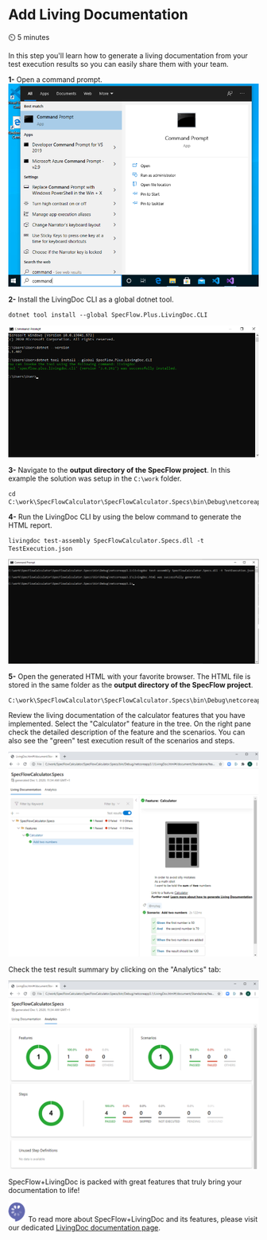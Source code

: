 Add Living Documentation
========================

⏲️ 5 minutes

In this step you'll learn how to generate a living documentation from your test execution results so you can easily share them with your team.


**1-** Open a command prompt.  
![Open Command Prompt](../_static/final/start_menu_command_prompt.png)


**2-** Install the LivingDoc CLI as a global dotnet tool.

``` batch
dotnet tool install --global SpecFlow.Plus.LivingDoc.CLI
```

![Dotnet Tool Install](../_static/final/dotnet_tool_install.png)

**3-** Navigate to the **output directory of the SpecFlow project**. In this example the solution was setup in the `C:\work` folder.

``` batch
cd C:\work\SpecFlowCalculator\SpecFlowCalculator.Specs\bin\Debug\netcoreapp3.1
```

**4-** Run the LivingDoc CLI by using the below command to generate the HTML report.

``` batch
livingdoc test-assembly SpecFlowCalculator.Specs.dll -t TestExecution.json
```

![LivingDoc CLI](../_static/final/livingdoc_cliv2.png)

**5-** Open the generated HTML with your favorite browser. The HTML file is stored in the same folder as the **output directory of the SpecFlow project**.

``` batch
C:\work\SpecFlowCalculator\SpecFlowCalculator.Specs\bin\Debug\netcoreapp3.1\LivingDoc.html
```

Review the living documentation of the calculator features that you have implemented. Select the "Calculator" feature in the tree. On the right pane check the detailed description of the feature and the scenarios. You can also see the "green" test execution result of the scenarios and steps. 

![LivingDoc Calculator Feature](../_static/final/livingdoc_calculator_featurev2.png)

Check the test result summary by clicking on the "Analytics" tab: 

![LivingDoc Execution Summary](../_static/final/livingdoc_test_result_summaryv2.png)


SpecFlow+LivingDoc is packed with great features that truly bring your documentation to life!

![Specflow logo](../_static/step1/specflow_logov2.png) To read more about SpecFlow+LivingDoc and its features, please visit our dedicated [LivingDoc documentation page](https://docs.specflow.org/projects/specflow-livingdoc/en/latest/index.html).